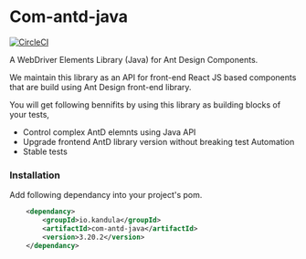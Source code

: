 # Com-antd-java
[![CircleCI](https://circleci.com/gh/kandula-io/com-antd-java/tree/antd_v3.20.x.svg?style=svg)](https://circleci.com/gh/kandula-io/com-antd-java/tree/antd_v3.20.x)

A WebDriver Elements Library (Java) for Ant Design Components. 

We maintain this library as an API for front-end React JS based components that are build using Ant Design front-end library. 

You will get following bennifits by using this library as building blocks of your tests,
  - Control complex AntD elemnts using Java API
  - Upgrade frontend AntD library version without breaking test Automation
  - Stable tests

### Installation

Add following dependancy into your project's pom.
```xml
    <dependancy>
        <groupId>io.kandula</groupId>
        <artifactId>com-antd-java</artifactId>
        <version>3.20.2</version>
    </dependancy>
```
